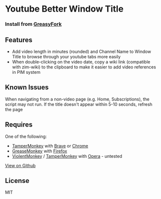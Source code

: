 Youtube Better Window Title
=============================

### Install from [GreasyFork](https://greasyfork.org/en/scripts/450646-youtube-better-window-title)

Features
--------
- Add video length in minutes (rounded) and Channel Name to Window Title to browse through your youtube tabs more easily
- When double-clicking on the video date, copy a wiki link (compatible with zim-wiki) to the clipboard to make it easier to add video references in PIM system


Known Issues
------------
When navigating from a non-video page (e.g. Home, Subscriptions), the script may not run. If the title doesn't appear within 5-10 seconds, refresh the page


Requires
--------
One of the following:
- [TamperMonkey](https://chrome.google.com/webstore/detail/tampermonkey/dhdgffkkebhmkfjojejmpbldmpobfkfo?hl=en) with [Brave](https://brave.com/) or [Chrome](https://www.google.com/chrome/browser/)
- [GreaseMonkey](https://addons.mozilla.org/en-US/firefox/addon/greasemonkey/) with [Firefox](https://www.mozilla.org/firefox)
- [ViolentMonkey](https://addons.opera.com/en/extensions/details/violent-monkey/) / [TamperMonkey](https://addons.opera.com/en/extensions/details/tampermonkey-beta/?display=en) with [Opera](http://www.opera.com/) - untested


[View on Github](https://github.com/borisjoffe/YouTube-Better-Window-Title)

License
-------
MIT

